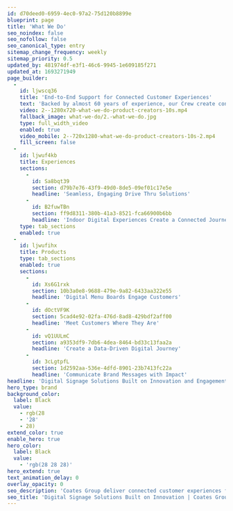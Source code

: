 ```yaml
---
id: d70deed0-6959-4ec0-97a2-75d120b8899e
blueprint: page
title: 'What We Do'
seo_noindex: false
seo_nofollow: false
seo_canonical_type: entry
sitemap_change_frequency: weekly
sitemap_priority: 0.5
updated_by: 481974df-e3f1-46c6-9945-1e609185f271
updated_at: 1693271949
page_builder:
  -
    id: ljwscq36
    title: 'End-to-End Support for Connected Customer Experiences'
    text: 'Backed by almost 60 years of experience, our Crew create connected restaurant ecosystems through industry-leading technology. Our game-changing CMS, award-winning hardware, and full-spectrum services make it possible for brands of all sizes to create dynamic, data-driven, experiences for their customers at scale – and our end-to-end services ensure you’re supported every step of the way.'
    video: 2--1280x720-what-we-do-product-creators-10s.mp4
    fallback_image: what-we-do/2.-what-we-do.jpg
    type: full_width_video
    enabled: true
    video_mobile: 2--720x1280-what-we-do-product-creators-10s-2.mp4
    fill_screen: false
  -
    id: ljwuf4kb
    title: Experiences
    sections:
      -
        id: Sa8bqt39
        section: d79b7e76-43f9-49d0-8de5-09ef01c17e5e
        headline: 'Seamless, Engaging Drive Thru Solutions'
      -
        id: B2fuwTBn
        section: ff9d8311-380b-41a3-8521-fca66900b6bb
        headline: 'Indoor Digital Experiences Create a Connected Journey'
    type: tab_sections
    enabled: true
  -
    id: ljwufihx
    title: Products
    type: tab_sections
    enabled: true
    sections:
      -
        id: Xs6G1rxk
        section: 10b3a0e8-9688-479e-9a82-6433aa322e55
        headline: 'Digital Menu Boards Engage Customers'
      -
        id: dOctVF9K
        section: 5cad4e92-02fa-476d-8ad8-429bdf2aff00
        headline: 'Meet Customers Where They Are'
      -
        id: vQ1UULmC
        section: a9353df9-7db6-4dea-8464-bd33c13faa2a
        headline: 'Create a Data-Driven Digital Journey'
      -
        id: 3cLgtpfL
        section: 1d2592aa-536e-4dfd-8901-23b7413fc22a
        headline: 'Communicate Brand Messages with Impact'
headline: 'Digital Signage Solutions Built on Innovation and Engagement'
hero_type: brand
background_color:
  label: Black
  value:
    - rgb(28
    - '28'
    - 28)
extend_color: true
enable_hero: true
hero_color:
  label: Black
  value:
    - 'rgb(28 28 28)'
hero_extend: true
text_animation_delay: 0
overlay_opacity: 0
seo_description: 'Coates Group deliver connected customer experiences for drive thru and in restaurant experiences. Learn more.'
seo_title: 'Digital Signage Solutions Built on Innovation | Coates Group'
---
```

